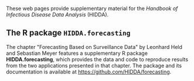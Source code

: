 These web pages provide supplementary material for the
*Handbook of Infectious Disease Data Analysis* (HIDDA).

## The R package `HIDDA.forecasting`

The chapter "Forecasting Based on Surveillance Data"
by Leonhard Held and Sebastian Meyer features a supplementary R package
**HIDDA.forecasting**, which provides the data and code to
reproduce results from the two applications presented in that chapter.
The package and its documentation is available at
https://github.com/HIDDA/forecasting.
